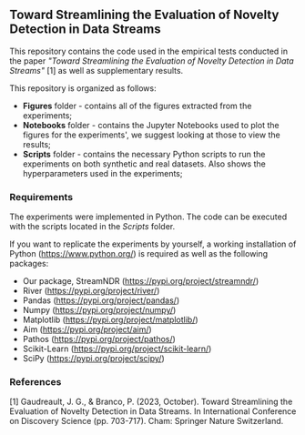 ## Toward Streamlining the Evaluation of Novelty Detection in Data Streams

This repository contains the code used in the empirical tests conducted in the paper *"Toward Streamlining the Evaluation of Novelty Detection in Data Streams"* [1] as well as supplementary results.

This repository is organized as follows:
* **Figures** folder - contains all of the figures extracted from the experiments;
* **Notebooks** folder - contains the Jupyter Notebooks used to plot the figures for the experiments', we suggest looking at those to view the results;
* **Scripts** folder - contains the necessary Python scripts to run the experiments on both synthetic and real datasets. Also shows the hyperparameters used in the experiments;

### Requirements
The experiments were implemented in Python. The code can be executed with the scripts located in the *Scripts* folder.

If you want to replicate the experiments by yourself, a working installation of Python (https://www.python.org/) is required as well as the following packages:

- Our package, StreamNDR (https://pypi.org/project/streamndr/)
- River (https://pypi.org/project/river/)
- Pandas (https://pypi.org/project/pandas/)
- Numpy (https://pypi.org/project/numpy/)
- Matplotlib (https://pypi.org/project/matplotlib/)
- Aim (https://pypi.org/project/aim/)
- Pathos (https://pypi.org/project/pathos/)
- Scikit-Learn (https://pypi.org/project/scikit-learn/)
- SciPy (https://pypi.org/project/scipy/)

### References
[1] Gaudreault, J. G., & Branco, P. (2023, October). Toward Streamlining the Evaluation of Novelty Detection in Data Streams. In International Conference on Discovery Science (pp. 703-717). Cham: Springer Nature Switzerland.
